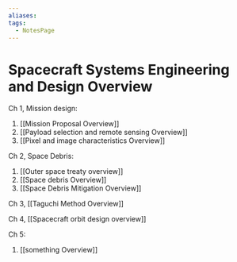 ```yaml
---
aliases: 
tags:
  - NotesPage
---
```


# Spacecraft Systems Engineering and Design Overview
  
Ch 1, Mission design:
1) [[Mission Proposal Overview]]
2) [[Payload selection and remote sensing Overview]]
3) [[Pixel and image characteristics Overview]]

Ch 2, Space Debris:
1) [[Outer space treaty overview]]
2) [[Space debris Overview]]
3) [[Space Debris Mitigation Overview]]

Ch 3, [[Taguchi Method Overview]]

Ch 4, [[Spacecraft orbit design overview]]

Ch 5:
1) [[something Overview]]